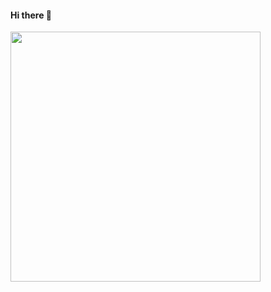    #### Hi there 👋 

<img style="width: 400px;" src="https://giphy.com/gifs/creative-coding-libcinder-100days-3osxYcpt78wzES1Edy" />

